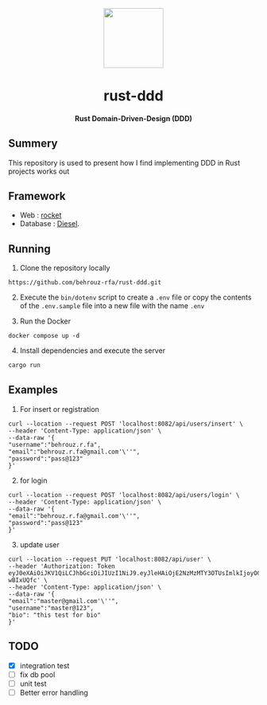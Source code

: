 <div>
  <div align="center" style="display: block; text-align: center;">
    <img src="https://camo.githubusercontent.com/734a3468bce992fbc3b729562d41c92f4912c99a/68747470733a2f2f7777772e727573742d6c616e672e6f72672f7374617469632f696d616765732f727573742d6c6f676f2d626c6b2e737667" height="120" width="120" />
  </div>
  <h1 align="center">rust-ddd</h1>
  <h4 align="center">Rust Domain-Driven-Design (DDD) </h4>
</div>

## Summery

This repository is used to present how I find implementing DDD in Rust projects works out


## Framework

- Web : [rocket](https://github.com/SergioBenitez/Rocket)
- Database : [Diesel](https://github.com/diesel-rs/diesel).


## Running 

1. Clone the repository locally

```shell
https://github.com/behrouz-rfa/rust-ddd.git
```

2. Execute the `bin/dotenv` script to create a `.env` file
   or copy the contents of the `.env.sample` file into a new file
   with the name `.env`

3. Run the Docker 

```shell
docker compose up -d
```

4. Install dependencies and execute the server

```bash
cargo run
```

## Examples
1. For insert or registration
```
curl --location --request POST 'localhost:8082/api/users/insert' \
--header 'Content-Type: application/json' \
--data-raw '{
"username":"behrouz.r.fa",
"email":"behrouz.r.fa@gmail.com'\''",
"password":"pass@123"
}'
```
2. for login
```
curl --location --request POST 'localhost:8082/api/users/login' \
--header 'Content-Type: application/json' \
--data-raw '{
"email":"behrouz.r.fa@gmail.com'\''",
"password":"pass@123"
}'
```
3. update user
```
curl --location --request PUT 'localhost:8082/api/user' \
--header 'Authorization: Token eyJ0eXAiOiJKV1QiLCJhbGciOiJIUzI1NiJ9.eyJleHAiOjE2NzMzMTY3OTUsImlkIjoyOCwidXNlcm5hbWUiOiJ0ZXN0MTEyMjIifQ._N82DPNiw27gVdBFuEPv2Tps_TbUH6wXgq-wBIxUQfc' \
--header 'Content-Type: application/json' \
--data-raw '{
"email":"master@gmail.com'\''",
"username":"master@123",
"bio": "this test for bio"
}'
```
## TODO 
- [x] integration test
- [ ] fix db pool
- [ ] unit test
- [ ] Better error handling